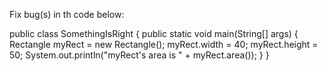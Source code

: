 Fix bug(s) in th code below:

public class SomethingIsRight {
    public static void main(String[] args) {
        Rectangle myRect = new Rectangle();
        myRect.width = 40;
        myRect.height = 50;
        System.out.println("myRect's area is " + myRect.area());
    }
}

